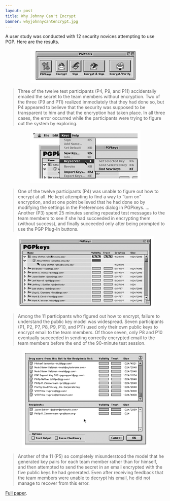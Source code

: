 ```yaml
---
layout: post
title: Why Johnny Can't Encrypt
banner: whyjohnnycantencrypt.jpg
---
```


A user study was conducted with 12 security novices attempting to use PGP.
Here are the results.

<p style="text-align: center"><img src="/img/pgp1.png"></p>


> Three of the twelve test participants (P4, P9, and P11) accidentally emailed the secret to
the team members without encryption. Two of the three (P9 and P11) realized
immediately that they had done so, but P4 appeared to believe that the security was
supposed to be transparent to him and that the encryption had taken place. In all three
cases, the error occurred while the participants were trying to figure out the system by
exploring.

<p style="text-align: center"><img src="/img/pgp4.png"></p>

> One of the twelve participants (P4) was unable to figure out how to encrypt at all. He
kept attempting to find a way to “turn on” encryption, and at one point believed that he
had done so by modifying the settings in the Preferences dialog in PGPkeys. ...
Another (P3) spent 25 minutes sending repeated test messages to the
team members to see if she had succeeded in encrypting them (without success), and
finally succeeded only after being prompted to use the PGP Plug-In buttons.

<p style="text-align: center"><img src="/img/pgp2.png"></p>

> Among the 11 participants who figured out how to encrypt, failure to understand the
public key model was widespread. Seven participants (P1, P2, P7, P8, P9, P10, and P11)
used only their own public keys to encrypt email to the team members. Of those seven,
only P8 and P10 eventually succeeded in sending correctly encrypted email to the team
members before the end of the 90-minute test session.

<p style="text-align: center"><img src="/img/pgp3.png"></p>

> Another of the 11 (P5) so completely misunderstood the model that he generated key
pairs for each team member rather than for himself, and then attempted to send the
secret in an email encrypted with the five public keys he had generated. Even after
receiving feedback that the team members were unable to decrypt his email, he did not
manage to recover from this error.

[Full paper](https://www.cs.berkeley.edu/~tygar/papers/Why_Johnny_Cant_Encrypt/OReilly.pdf).

